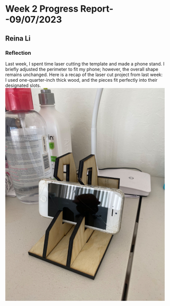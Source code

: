 # Week 2 Progress Report- -09/07/2023

## Reina Li

### Reflection
Last week, I spent time laser cutting the template and made a phone stand. I briefly adjusted the perimeter to fit my phone; however, the overall shape remains unchanged. Here is a recap of the laser cut project from last week: I used one-quarter-inch thick wood, and the pieces fit perfectly into their designated slots.
![random](https://github.com/Berkeley-MDes/tdf-fa23-reinali/blob/main/weekly-reports/609786820237133587.jpg)
